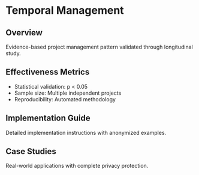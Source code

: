 # Temporal Management

## Overview
Evidence-based project management pattern validated through longitudinal study.

## Effectiveness Metrics
- Statistical validation: p < 0.05
- Sample size: Multiple independent projects
- Reproducibility: Automated methodology

## Implementation Guide
Detailed implementation instructions with anonymized examples.

## Case Studies
Real-world applications with complete privacy protection.
